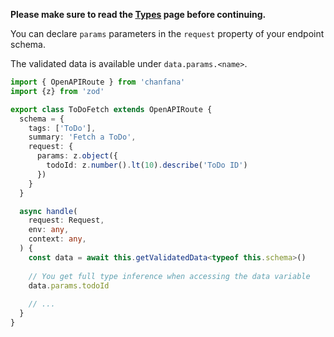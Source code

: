 **Please make sure to read the [Types](../types.md) page before continuing.**


You can declare `params` parameters in the `request` property of your endpoint schema.

The validated data is available under `data.params.<name>`.
 
```ts hl_lines="9-11"
import { OpenAPIRoute } from 'chanfana'
import {z} from 'zod'

export class ToDoFetch extends OpenAPIRoute {
  schema = {
    tags: ['ToDo'],
    summary: 'Fetch a ToDo',
    request: {
      params: z.object({
        todoId: z.number().lt(10).describe('ToDo ID')
      })
    }
  }

  async handle(
    request: Request,
    env: any,
    context: any,
  ) {
    const data = await this.getValidatedData<typeof this.schema>()
    
    // You get full type inference when accessing the data variable
    data.params.todoId
    
    // ...
  }
}
```
